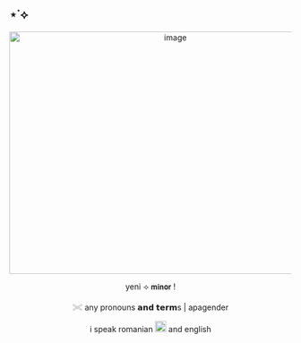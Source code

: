 ## ⋆˙⟡
<p align="center">
<img width="577" height="433" alt="image" src="https://github.com/user-attachments/assets/f503b8e8-c5ac-459e-9edb-351fa79230ce" />
<p align="center"> yeni ⟢ 𝗺𝗶𝗻𝗼𝗿 !
<p align="center"> 𓏵 any pronouns 𝗮𝗻𝗱 𝘁𝗲𝗿𝗺s | apagender
<p align="center"> i speak romanian <img width="20" height="20" alt="image" src="https://64.media.tumblr.com/a795ffa4138e4850a76d46e605ba7d8b/992b39b6ab3235eb-3e/s75x75_c1/848cf06fe24acf5a341ea88bbf538013089d2cc1.webp" /> and english


















